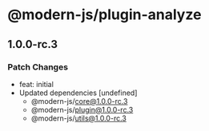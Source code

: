 # @modern-js/plugin-analyze

## 1.0.0-rc.3
### Patch Changes

- feat: initial
- Updated dependencies [undefined]
  - @modern-js/core@1.0.0-rc.3
  - @modern-js/plugin@1.0.0-rc.3
  - @modern-js/utils@1.0.0-rc.3
